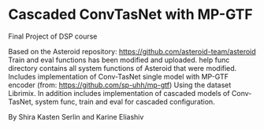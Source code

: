 # Cascaded ConvTasNet with MP-GTF

Final Project of DSP course

Based on the Asteroid repository: https://github.com/asteroid-team/asteroid Train and eval functions has been modified and uploaded. help func directory contains all system functions of Asteroid that were modified. 
Includes implementation of Conv-TasNet single model with MP-GTF encoder (from: https://github.com/sp-uhh/mp-gtf) Using the dataset Librimix. 
In addition includes implementation of cascaded models of Conv-TasNet, system func, train and eval for cascaded configuration.

By Shira Kasten Serlin and Karine Eliashiv
